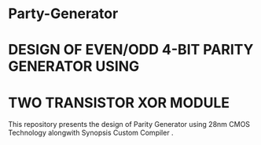 # Party-Generator
# DESIGN OF EVEN/ODD 4-BIT PARITY GENERATOR USING 
# TWO TRANSISTOR XOR MODULE
This repository presents the design of Parity Generator using 28nm CMOS Technology alongwith Synopsis Custom Compiler .
